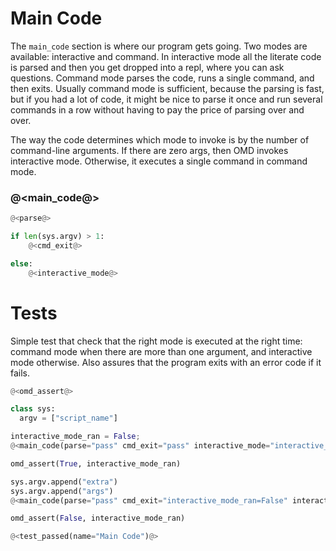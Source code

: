 # Main Code

The `main_code` section is where our program gets going. Two modes are available: interactive and command. In interactive mode all the literate code is parsed and then you get dropped into a repl, where you can ask questions. Command mode parses the code, runs a single command, and then exits. Usually command mode is sufficient, because the parsing is fast, but if you had a lot of code, it might be nice to parse it once and run several commands in a row without having to pay the price of parsing over and over.

The way the code determines which mode to invoke is by the number of command-line arguments. If there are zero args, then OMD invokes interactive mode. Otherwise, it executes a single command in command mode.

### @<main_code@>

```python {name=main_code}
@<parse@>

if len(sys.argv) > 1:
    @<cmd_exit@>

else:
    @<interactive_mode@>
```

# Tests

Simple test that check that the right mode is executed at the right time: command mode when there are more than one argument, and interactive mode otherwise. Also assures that the program exits with an error code if it fails.

```python {name=main_code_tests menu=true}
@<omd_assert@>

class sys:
  argv = ["script_name"]

interactive_mode_ran = False;
@<main_code(parse="pass" cmd_exit="pass" interactive_mode="interactive_mode_ran=True")@>

omd_assert(True, interactive_mode_ran)

sys.argv.append("extra")
sys.argv.append("args")
@<main_code(parse="pass" cmd_exit="interactive_mode_ran=False" interactive_mode="pass")@>

omd_assert(False, interactive_mode_ran)

@<test_passed(name="Main Code")@>
```

